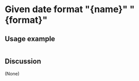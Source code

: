
Given date format "{name}" "{format}"
=============================================================================================================

Usage example
-------------

```
```

Discussion
----------

(None)